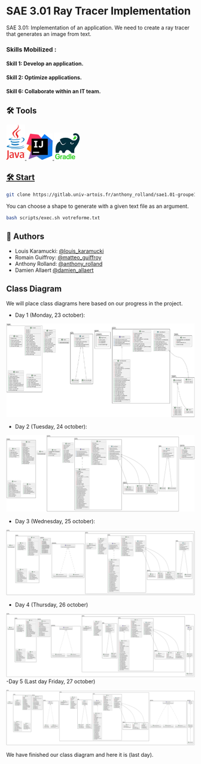 # SAE 3.01 Ray Tracer Implementation

SAE 3.01: Implementation of an application. We need to create a ray tracer that generates an image from text.

### Skills Mobilized :
#### Skill 1: Develop an application.
#### Skill 2: Optimize applications.
#### Skill 6: Collaborate within an IT team.

## 🛠️ Tools
<a href="https://www.java.com/fr/"><img src="app/src/main/resources/javalogo.png" alt="drawing" width="50"/>
<a href="https://gradle.org"><img src="app/src/main/resources/intellijlogo.png" alt="drawing" width="70"/>
<a href="https://www.jetbrains.com/fr-fr/idea/"><img src="app/src/main/resources/gradlelogo.png" alt="drawing" width="70"/>

## 🛠️ Start
```bash
git clone https://gitlab.univ-artois.fr/anthony_rolland/sae1.01-groupe13.git
```
You can choose a shape to generate with a given text file as an argument.

```bash
bash scripts/exec.sh votreforme.txt
```

## 🙇 Authors
- Louis Karamucki: [@louis_karamucki](mailto:louis_karamucki@ens.univ-artois.fr)
- Romain Guiffroy: [@matteo_guiffroy](mailto:matteo_guiffroy@ens.univ-artois.fr)
- Anthony Rolland: [@anthony_rolland](mailto:anthony_rolland@ens.univ-artois.fr)
- Damien Allaert [@damien_allaert](mailto:damien_allaert@ens.univ-artois.fr)
        
## Class Diagram
We will place class diagrams here based on our progress in the project.

- Day 1 (Monday, 23 october):

![image](app/src/main/resources/diagram.png)
- Day 2 (Tuesday, 24 october):

![image](app/src/main/resources/diagramj2.svg)
- Day 3 (Wednesday, 25 october):

![image](app/src/main/resources/diagramj3.svg)
- Day 4 (Thursday, 26 october)

![image](app/src/main/resources/diagramj4.svg)
-Day 5 (Last day Friday, 27 october)

![image](app/src/main/resources/diagramj5.svg)

We have finished our class diagram and here it is (last day).
